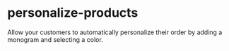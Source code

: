 # personalize-products
Allow your customers to automatically personalize their order by adding a monogram and selecting a color.
